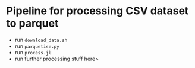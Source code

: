 # Pipeline for processing CSV dataset to parquet
* run `download_data.sh`
* run `parquetise.py`
* run `process.jl`
* run further processing stuff here>

